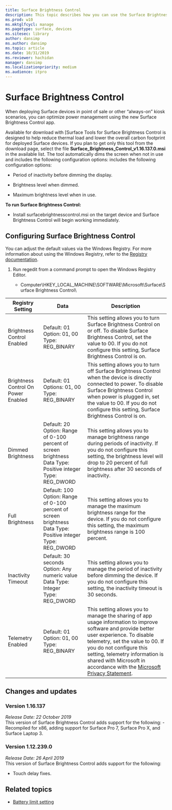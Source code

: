 ```yaml
---
title: Surface Brightness Control
description: This topic describes how you can use the Surface Brightness Control app to manage display brightness in point-of-sale and kiosk scenarios.
ms.prod: w10
ms.mktglfcycl: manage
ms.pagetype: surface, devices
ms.sitesec: library
author: dansimp
ms.author: dansimp
ms.topic: article
ms.date: 10/31/2019
ms.reviewer: hachidan
manager: dansimp
ms.localizationpriority: medium
ms.audience: itpro
---
```


# Surface Brightness Control

When deploying Surface devices in point of sale or other “always-on”
kiosk scenarios, you can optimize power management using the new Surface
Brightness Control app.

Available for download with [Surface Tools for
Surface Brightness Control is designed to help reduce thermal load and lower the overall carbon footprint for deployed Surface devices.
If you plan to get only this tool from the download page, select the file **Surface_Brightness_Control_v1.16.137.0.msi** in the available list.
The tool automatically dims the screen when not in use and includes the following configuration options:
includes the following configuration options:

- Period of inactivity before dimming the display.

- Brightness level when dimmed.

- Maximum brightness level when in use.

**To run Surface Brightness Control:**

- Install surfacebrightnesscontrol.msi on the target device and Surface Brightness Control
  will begin working immediately.

## Configuring Surface Brightness Control

You can adjust the default values via the Windows Registry. For more
information about using the Windows Registry, refer to the [Registry
documentation](https://docs.microsoft.com/windows/desktop/sysinfo/registry).

1.  Run regedit from a command prompt to open the Windows Registry
    Editor.
    
      - Computer\HKEY\_LOCAL\_MACHINE\SOFTWARE\Microsoft\Surface\Surface
        Brightness Control\	
		

| Registry Setting | Data| Description  
|-----------|------------|---------------
| Brightness Control Enabled  |  Default: 01  <br> Option: 01, 00 <br> Type: REG_BINARY |  This setting allows you to turn Surface Brightness Control on or off. To disable Surface Brightness Control, set the value to 00. If you do not configure this setting, Surface Brightness Control is on. |
| Brightness Control On Power Enabled| Default: 01 <br> Options: 01, 00 <br> Type: REG_BINARY | This setting allows you to turn off Surface Brightness Control when the device is directly connected to power. To disable Surface Brightness Control when power is plugged in, set the value to 00. If you do not configure this setting, Surface Brightness Control is on. |
| Dimmed Brightness   | Default: 20  <br>Option: Range of 0-100 percent of screen brightness <br> Data Type: Positive integer <br> Type: REG_DWORD | This setting allows you to manage brightness range during periods of inactivity. If you do not configure this setting, the brightness level will drop to 20 percent of full brightness after 30 seconds of inactivity. |
Full Brightness   | Default: 100  <br>Option: Range of 0-100 percent of screen brightness <br> Data Type: Positive integer <br> Type: REG_DWORD  | This setting allows you to manage the maximum brightness range for the device. If you do not configure this setting, the maximum brightness range is 100 percent.|  
| Inactivity Timeout| Default: 30 seconds <br>Option: Any numeric value  <br>Data Type: Integer  <br> Type: REG_DWORD | This setting allows you to manage the period of inactivity before dimming the device. If you do not configure this setting, the inactivity timeout is 30 seconds.|
| Telemetry  Enabled | Default: 01 <br>Option: 01, 00 <br> Type: REG_BINARY  | This setting allows you to manage the sharing of app usage information to improve software and provide better user experience. To disable telemetry, set the value to 00. If you do not configure this setting, telemetry information is shared with Microsoft in accordance with the [Microsoft Privacy Statement](https://privacy.microsoft.com/privacystatement). |

## Changes and updates

### Version 1.16.137<br>
*Release Date: 22 October 2019*<br>
This version of Surface Brightness Control adds support for the following:
-Recompiled for x86, adding support for Surface Pro 7, Surface Pro X, and Surface Laptop 3. 

### Version 1.12.239.0
*Release Date: 26 April 2019*<br>
This version of Surface Brightness Control adds support for the following:
- Touch delay fixes.


## Related topics

- [Battery limit setting](battery-limit.md)
